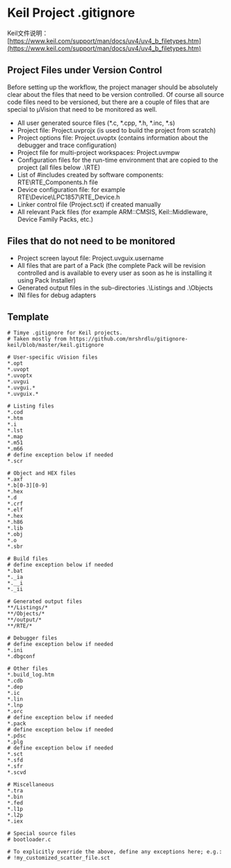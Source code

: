 # Keil Project .gitignore

Keil文件说明：
[https://www.keil.com/support/man/docs/uv4/uv4_b_filetypes.htm](https://www.keil.com/support/man/docs/uv4/uv4_b_filetypes.htm)

## Project Files under Version Control

Before setting up the workflow, the project manager should be absolutely clear about the files that need to be
version controlled. Of course all source code files need to be versioned, but there are a couple of files that are
special to µVision that need to be monitored as well.

- All user generated source files (*.c, *.cpp, *.h, *.inc, *.s)
- Project file: Project.uvprojx (is used to build the project from scratch)
- Project options file: Project.uvoptx (contains information about the debugger and trace configuration)
- Project file for multi-project workspaces: Project.uvmpw
- Configuration files for the run-time environment that are copied to the project (all files below .\RTE)
- List of #includes created by software components: RTE\RTE_Components.h file
- Device configuration file: for example RTE\Device\LPC1857\RTE_Device.h
- Linker control file (Project.sct) if created manually
- All relevant Pack files (for example ARM::CMSIS, Keil::Middleware, Device Family Packs, etc.)

## Files that do not need to be monitored

- Project screen layout file: Project.uvguix.username
- All files that are part of a Pack (the complete Pack will be revision controlled and is available to every
user as soon as he is installing it using Pack Installer)
- Generated output files in the sub-directories .\Listings and .\Objects
- INI files for debug adapters

## Template

```
# Timye .gitignore for Keil projects.
# Taken mostly from https://github.com/mrshrdlu/gitignore-keil/blob/master/keil.gitignore

# User-specific uVision files
*.opt
*.uvopt
*.uvoptx
*.uvgui
*.uvgui.*
*.uvguix.*

# Listing files
*.cod
*.htm
*.i
*.lst
*.map
*.m51
*.m66
# define exception below if needed
*.scr

# Object and HEX files
*.axf
*.b[0-3][0-9]
*.hex
*.d
*.crf
*.elf
*.hex
*.h86
*.lib
*.obj
*.o
*.sbr

# Build files
# define exception below if needed
*.bat
*._ia
*.__i
*._ii

# Generated output files
**/Listings/*
**/Objects/*
**/output/*
**/RTE/*

# Debugger files
# define exception below if needed
*.ini
*.dbgconf

# Other files
*.build_log.htm
*.cdb
*.dep
*.ic
*.lin
*.lnp
*.orc
# define exception below if needed
*.pack
# define exception below if needed
*.pdsc
*.plg
# define exception below if needed
*.sct
*.sfd
*.sfr
*.scvd

# Miscellaneous
*.tra
*.bin
*.fed
*.l1p
*.l2p
*.iex

# Special source files
# bootloader.c

# To explicitly override the above, define any exceptions here; e.g.:
# !my_customized_scatter_file.sct
```